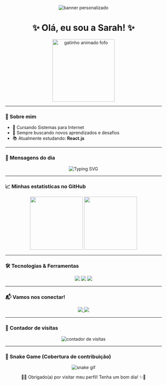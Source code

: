 <p align="center">
  <img src="https://capsule-render.vercel.app/api?type=soft&color=FF69B4&height=200&section=header&text=Bem-vindo%20ao%20meu%20perfil!&fontSize=40&fontColor=ffffff" alt="banner personalizado" />
</p>

<h1 align="center">✨ Olá, eu sou a Sarah! ✨</h1>

<p align="center">
  <img src="https://media.giphy.com/media/MDJ9IbxxvDUQM/giphy.gif" width="200" alt="gatinho animado fofo" />
</p>

---

### 💖 Sobre mim
- 🌸 Cursando Sistemas para Internet
- 🎯 Sempre buscando novos aprendizados e desafios
- 📚 Atualmente estudando: **React.js**

---

### 🌟 Mensagens do dia
<p align="center">
  <img src="https://readme-typing-svg.herokuapp.com?font=Nunito&size=24&pause=1000&color=FF69B4&center=true&vCenter=true&width=435&lines=Seja+bem-vindo(a)+ao+meu+perfil!;Desenvolvendo+coisas+incríveis+!;Vamos+codar+com+fofura+!+%F0%9F%90%B1" alt="Typing SVG" />
</p>

---

### 📈 Minhas estatísticas no GitHub

<p align="center">
  <img height="170" src="https://github-readme-stats.vercel.app/api?username=seuusuario&show_icons=true&theme=rose_pine&hide_title=true" />
  <img height="170" src="https://github-readme-stats.vercel.app/api/top-langs/?username=seuusuario&layout=compact&theme=rose_pine" />
</p>

---

### 🛠️ Tecnologias & Ferramentas
<p align="center">
  <img src="https://img.shields.io/badge/HTML5-ff69b4?style=for-the-badge&logo=html5&logoColor=white" />
  <img src="https://img.shields.io/badge/CSS3-ff69b4?style=for-the-badge&logo=css3&logoColor=white" />
  <img src="https://img.shields.io/badge/JavaScript-ff69b4?style=for-the-badge&logo=javascript&logoColor=white" />
</p>

---

### 📬 Vamos nos conectar!

<p align="center">

  <a href="mailto:sarah7neco@gmail.com">
    <img src="https://img.shields.io/badge/Gmail-ff69b4?style=for-the-badge&logo=gmail&logoColor=white" />
  </a>
  <a href="https://github.com/Sarah-Neco" target="_blank">
    <img src="https://img.shields.io/badge/GitHub-ff69b4?style=for-the-badge&logo=github&logoColor=white" />
  </a>
</p>

---

### 👀 Contador de visitas

<p align="center">
  <img src="https://komarev.com/ghpvc/?username=seuusuario&label=Profile+Views&color=ff69b4&style=flat" alt="contador de visitas" />
</p>

---

### 🐍 Snake Game (Cobertura de contribuição)

<p align="center">
  <img src="https://github.com/seuusuario/seuusuario/blob/output/github-contribution-grid-snake.svg" alt="snake gif" />
</p>

<p align="center">
  🌸✨ Obrigado(a) por visitar meu perfil! Tenha um bom dia! ✨🌸
</p>

